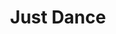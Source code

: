 ---
pid: llp477
title: Just Dance
location_transcription: City Hall
coordinates: "[-75.164626847242, 39.953109052497]"
zipcode: '19120'
gen_neighborhood: North Philadelphia
neighborhood: Logan,Olney
outside_phl: 
age: '12'
age_range: 6-13
instagram: 
image_file_name: llp_477.jpg
proposal_transcription: 
topic: Music
topic_summary: 0, 0, 0
type: Sculpture Statue
keywords_other: 16th note, sheet music, ballet, pointe shoes
credit: Khamani Dorsey
image_labels: 
twitter: 
facebook: 
permalink: "/monuments/llp477/"
layout: item-page
---